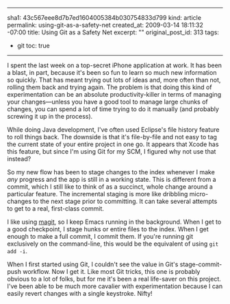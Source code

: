 ----- 
sha1: 43c567eee8d7b7ed1604005384b030754833d799
kind: article
permalink: using-git-as-a-safety-net
created_at: 2009-03-14 18:11:32 -07:00
title: Using Git as a Safety Net
excerpt: ""
original_post_id: 313
tags: 
- git
toc: true
-----
I spent the last week on a top-secret iPhone application at work. It has been a blast, in part, because it's been so fun to learn so much new information so quickly. That has meant trying out lots of ideas and, more often than not, rolling them back and trying again. The problem is that doing this kind of experimentation can be an absolute productivity-killer in terms of managing your changes&mdash;unless you have a good tool to manage large chunks of changes, you can spend a lot of time trying to do it manually (and probably screwing it up in the process).

While doing Java development, I've often used Eclipse's file history feature to roll things back. The downside is that it's file-by-file and not easy to tag the current state of your entire project in one go. It appears that Xcode has this feature, but since I'm using Git for my SCM, I figured why not use that instead? 

So my new flow has been to stage changes to the index whenever I make _any_ progress and the app is still in a working state. This is different from a commit, which I still like to think of as a succinct, whole change around a particular feature. The incremental staging is more like dribbling micro-changes to the next stage prior to committing. It can take several attempts to get to a real, first-class commit.

I like using [magit](http://zagadka.vm.bytemark.co.uk/magit/), so I keep Emacs running in the background. When I get to a good checkpoint, I stage hunks or entire files to the index. When I get enough to make a full commit, I commit them. If you're running git exclusively on the command-line, this would be the equivalent of using `git add -i`.

When I first started using Git, I couldn't see the value in Git's stage-commit-push workflow. Now I get it. Like most Git tricks, this one is probably obvious to a lot of folks, but for me it's been a real life-saver on this project. I've been able to be much more cavalier with experimentation because I can easily revert changes with a single keystroke. Nifty!

